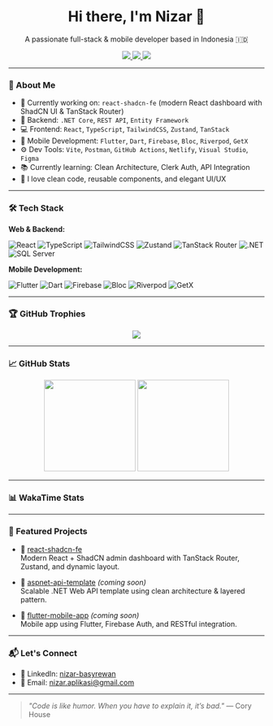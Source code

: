 <h1 align="center">Hi there, I'm Nizar 👋</h1>

<p align="center">
  A passionate full-stack & mobile developer based in Indonesia 🇮🇩
</p>

<p align="center">
  <a href="https://github.com/nizar-aplikasi">
    <img src="https://img.shields.io/github/followers/nizar-aplikasi?label=Followers&style=social" />
  </a>
  <a href="https://www.linkedin.com/in/nizar-basyrewan/">
    <img src="https://img.shields.io/badge/LinkedIn-blue?logo=linkedin&logoColor=white&style=flat" />
  </a>
  <a href="mailto:nizar.aplikasi@gmail.com">
    <img src="https://img.shields.io/badge/Email-DM_me-red?style=flat&logo=gmail&logoColor=white" />
  </a>
</p>

---

### 🚀 About Me

- 🔭 Currently working on: `react-shadcn-fe` (modern React dashboard with ShadCN UI & TanStack Router)
- 💼 Backend: `.NET Core`, `REST API`, `Entity Framework`
- 💻 Frontend: `React`, `TypeScript`, `TailwindCSS`, `Zustand`, `TanStack`
- 📱 Mobile Development: `Flutter`, `Dart`, `Firebase`, `Bloc`, `Riverpod`, `GetX`
- ⚙️ Dev Tools: `Vite`, `Postman`, `GitHub Actions`, `Netlify`, `Visual Studio`, `Figma`
- 📚 Currently learning: Clean Architecture, Clerk Auth, API Integration
- 🧠 I love clean code, reusable components, and elegant UI/UX

---

### 🛠 Tech Stack

**Web & Backend:**

![React](https://img.shields.io/badge/-React-61DAFB?logo=react&logoColor=black&style=flat)
![TypeScript](https://img.shields.io/badge/-TypeScript-3178C6?logo=typescript&logoColor=white&style=flat)
![TailwindCSS](https://img.shields.io/badge/-TailwindCSS-06B6D4?logo=tailwind-css&logoColor=white&style=flat)
![Zustand](https://img.shields.io/badge/-Zustand-000?logo=zustand&logoColor=white&style=flat)
![TanStack Router](https://img.shields.io/badge/-TanStack_Router-EF4444?style=flat&logo=react-router&logoColor=white)
![.NET](https://img.shields.io/badge/-.NET-512BD4?logo=dotnet&logoColor=white&style=flat)
![SQL Server](https://img.shields.io/badge/-SQL_Server-CC2927?logo=microsoftsqlserver&logoColor=white&style=flat)

**Mobile Development:**

![Flutter](https://img.shields.io/badge/-Flutter-02569B?logo=flutter&logoColor=white&style=flat)
![Dart](https://img.shields.io/badge/-Dart-0175C2?logo=dart&logoColor=white&style=flat)
![Firebase](https://img.shields.io/badge/-Firebase-FFCA28?logo=firebase&logoColor=black&style=flat)
![Bloc](https://img.shields.io/badge/-Bloc-3982F7?style=flat&logo=flutter)
![Riverpod](https://img.shields.io/badge/-Riverpod-3DDB85?style=flat&logo=flutter)
![GetX](https://img.shields.io/badge/-GetX-7C3AED?style=flat&logo=flutter)

---

### 🏆 GitHub Trophies

<p align="center">
  <img src="https://github-profile-trophy.vercel.app/?username=nizar-aplikasi&theme=darkhub&margin-w=10&margin-h=10&no-frame=true" />
</p>

---

### 📈 GitHub Stats

<p align="center">
  <img src="https://github-readme-stats.vercel.app/api?username=nizar-aplikasi&show_icons=true&theme=radical&hide_border=true" height="180"/>
  <img src="https://github-readme-stats.vercel.app/api/top-langs/?username=nizar-aplikasi&layout=compact&theme=radical&hide_border=true" height="180"/>
</p>

---

### 📊 WakaTime Stats

<!--START_SECTION:waka-->
<!--WakaTime stats will appear here if integrated-->
<!--END_SECTION:waka-->

---

### 🧰 Featured Projects

- 🔷 [react-shadcn-fe](https://github.com/nizar-aplikasi/react-shadcn-fe)  
  Modern React + ShadCN admin dashboard with TanStack Router, Zustand, and dynamic layout.

- 🔷 [aspnet-api-template](#) *(coming soon)*  
  Scalable .NET Web API template using clean architecture & layered pattern.

- 🔷 [flutter-mobile-app](#) *(coming soon)*  
  Mobile app using Flutter, Firebase Auth, and RESTful integration.

---

### 📬 Let's Connect

- 💼 LinkedIn: [nizar-basyrewan](https://www.linkedin.com/in/nizar-basyrewan)
- 📧 Email: [nizar.aplikasi@gmail.com](mailto:nizar.aplikasi@gmail.com)

---

> _"Code is like humor. When you have to explain it, it’s bad."_ — Cory House
